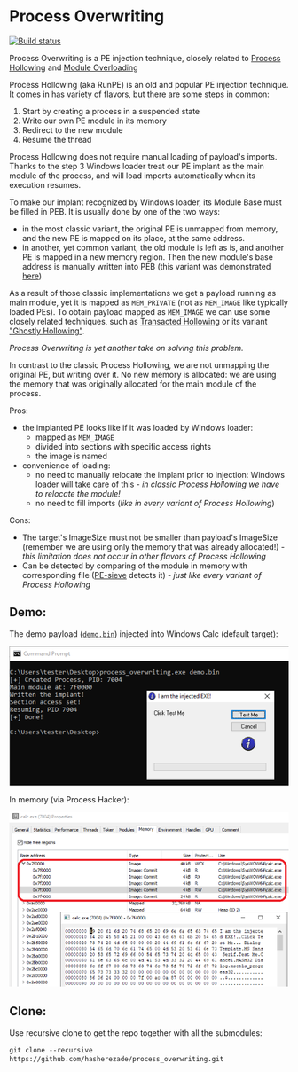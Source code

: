 # Process Overwriting

[![Build status](https://ci.appveyor.com/api/projects/status/ck9hb3928pud618b?svg=true)](https://ci.appveyor.com/project/hasherezade/process-overwriting)

Process Overwriting is a PE injection technique, closely related to [Process Hollowing](https://github.com/hasherezade/libpeconv/tree/master/run_pe) and [Module Overloading](https://github.com/hasherezade/module_overloading)

Process Hollowing (aka RunPE) is an old and popular PE injection technique. It comes in has variety of flavors, but there are some steps in common:
1. Start by creating a process in a suspended state
2. Write our own PE module in its memory
3. Redirect to the new module
4. Resume the thread

Process Hollowing does not require manual loading of payload's imports. Thanks to the step 3 Windows loader treat our PE implant as the main module of the process, and will load imports automatically when its execution resumes.

To make our implant recognized by Windows loader, its Module Base must be filled in PEB. It is usually done by one of the two ways:
+ in the most classic variant, the original PE is unmapped from memory, and the new PE is mapped on its place, at the same address.
+ in another, yet common variant, the old module is left as is, and another PE is mapped in a new memory region. Then the new module's base address is manually written into PEB (this variant was demonstrated [here](https://github.com/hasherezade/libpeconv/tree/master/run_pe))

As a result of those classic implementations we get a payload running as main module, yet it is mapped as `MEM_PRIVATE` (not as `MEM_IMAGE` like typically loaded PEs).
To obtain payload mapped as `MEM_IMAGE` we can use some closely related techniques, such as [Transacted Hollowing](https://github.com/hasherezade/transacted_hollowing) or its variant ["Ghostly Hollowing"](https://github.com/hasherezade/transacted_hollowing#ghostly-hollowing).

*Process Overwriting is yet another take on solving this problem.*

In contrast to the classic Process Hollowing, we are not unmapping the original PE, but writing over it. No new memory is allocated: we are using the memory that was originally allocated for the main module of the process.

Pros:
+ the implanted PE looks like if it was loaded by Windows loader: 
  + mapped as `MEM_IMAGE`
  + divided into sections with specific access rights
  +  the image is named
+ convenience of loading: 
  + no need to manually relocate the implant prior to injection: Windows loader will take care of this - *in classic Process Hollowing we have to relocate the module!*
  + no need to fill imports (*like in every variant of Process Hollowing*)

Cons:
+ The target's ImageSize must not be smaller than payload's ImageSize (remember we are using only the memory that was already allocated!) - *this limitation does not occur in other flavors of Process Hollowing*
+ Can be detected by comparing of the module in memory with corresponding file ([PE-sieve](https://github.com/hasherezade/pe-sieve/) detects it) - *just like every variant of Process Hollowing*

Demo:
-

The demo payload ([`demo.bin`](https://github.com/hasherezade/process_overwriting/blob/master/demo.bin)) injected into Windows Calc (default target):

![](/docs/img/demo1.png)

In memory (via Process Hacker):

![](docs/img/demo_view.png)

Clone:
-
Use recursive clone to get the repo together with all the submodules:
```console
git clone --recursive https://github.com/hasherezade/process_overwriting.git
```
